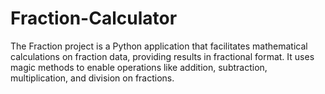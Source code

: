 # Fraction-Calculator
The Fraction project is a Python application that facilitates mathematical calculations on fraction data, providing results in fractional format. It uses magic methods to enable operations like addition, subtraction, multiplication, and division on fractions.

